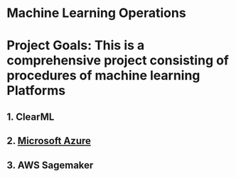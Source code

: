# Machine Learning Operations
# Project Goals: This is a comprehensive project consisting of procedures of machine learning Platforms

## 1. ClearML

## 2. [Microsoft Azure](https://github.com/Azure/MachineLearningNotebooks/blob/master/tutorials/image-classification-mnist-data/img-classification-part1-training.ipynb)

## 3. AWS Sagemaker
